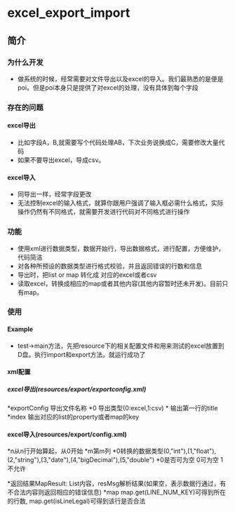# excel_export_import
## 简介
### 为什么开发
* 做系统的时候，经常需要对文件导出以及excel的导入。我们最熟悉的是便是poi。但是poi本身只是提供了对excel的处理，没有具体到每个字段

### 存在的问题
#### excel导出

* 比如字段A，B,就需要写个代码处理AB，下次业务说换成C，需要修改大量代码
* 如果不要导出excel，导成csv。

####  excel导入

* 同导出一样，经常字段更改
* 无法控制excel的输入格式，就算你跟用户强调了输入框必需什么格式，实际操作仍然有不同格式，就需要开发进行代码对不同格式进行操作

### 功能

* 使用xml进行数据类型，数据开始行，导出数据格式，进行配置，方便维护，代码简洁
* 对各种所预设的数据类型进行格式校验，并且返回错误的行数和信息
* 导出时，把list or map 转化成 对应的excel或者csv 
* 读取excel，转换成相应的map或者其他内容(其他内容暂时还未开发)。目前只有map。

### 使用

#### Example

* test->main方法，先把resource下的相关配置文件和用来测试的excel放置到D盘。执行import和export方法。就运行成功了

#### xml配置

##### excel导出(resources/export/exportconfig.xml)

*<fileName>exportConfig</fileName> 导出文件名称
*<exportType>0</exportType> 导出类型(0:excel,1:csv)
*<title>int</title> 输出第一行的title
*<alias>index</alias> 输出对应的list的property或者map的key

#### excel导入(resources/export/config.xml)

*<startRowNo>n</startRowNo>从n行开始算起，从0开始
*<number>m</number>第m列
*<cellType>0</cellType>转换的数据类型(0,"int"),(1,"float"),(2,"string"),(3,"date"),(4,"bigDecimal"),(5,"double")
*<nullble>0</nullble>是否可为空 0可为空 1 不允许

*返回结果MapResult<Map>: List<Map>内容，resMsg解析结果(如果空，表示数据行通过，有不合法内容则返回相应的错误信息)
*map map.get(LINE_NUM_KEY)可得到所在的行数, map.get(isLineLegal)可得到该行是否合法